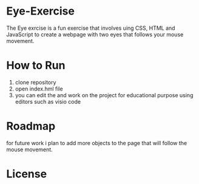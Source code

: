# Eye-Exercise
The Eye exrcise is a fun exercise that involves uing CSS, HTML and JavaScript to create a webpage with two eyes that follows your mouse movement.
# How to Run
1. clone repository 
2. open index.hml file 
3. you can edit the and work on the project for educational purpose using editors such as visio code
# Roadmap
for future work i plan to add more objects to the page that will follow the mouse movement.
# License

